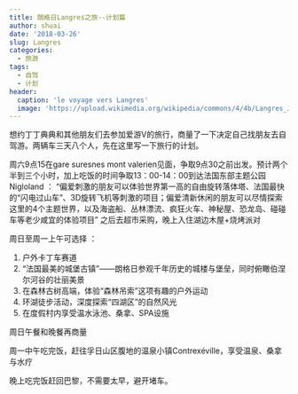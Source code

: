 ```yaml
---
title: 朗格日Langres之旅--计划篇
author: shuai
date: '2018-03-26'
slug: Langres
categories:
  - 旅游
tags:
  - 自驾
  - 计划
header:
  caption: 'le voyage vers Langres'
  image: 'https://upload.wikimedia.org/wikipedia/commons/4/4b/Langres_JH_1.jpg'
---
```


想约丁丁典典和其他朋友们去参加爱游V的旅行，商量了一下决定自己找朋友去自驾游。两辆车三天八个人，先在这里写一下旅行的计划。

周六9点15在gare suresnes mont valerien见面，争取9点30之前出发。预计两个半到三个小时，加上吃饭的时间争取13：00-14：00到达法国东部主题公园Nigloland ： “偏爱刺激的朋友可以体验世界第一高的自由旋转落体塔、法国最快的“闪电过山车”、3D旋转飞机等刺激的项目；偏爱清新休闲的朋友可以尽情探索这里的4个主题世界，以及海盗船、丛林漂流、疯狂火车、神秘屋、恐龙岛、碰碰车等老少咸宜的体验项目”
之后去超市采购，晚上入住湖边木屋+烧烤派对

周日至周一上午可选择 ：
1. 户外卡丁车赛道
2. “法国最美的城堡古镇”——朗格日参观千年历史的城楼与堡垒，同时俯瞰伯涅尔河谷的壮丽美景
3. 在森林古树高端，体验“森林吊索”这项有趣的户外运动
4. 环湖徒步活动，深度探索“四湖区”的自然风光
5. 在度假村内享受温水泳池、桑拿、SPA设施

周日午餐和晚餐再商量

周一中午吃完饭，赶往孚日山区腹地的温泉小镇Contrexéville，享受温泉、桑拿与水疗

晚上吃完饭赶回巴黎，不需要太早，避开堵车。
